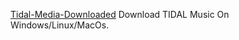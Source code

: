 
[Tidal-Media-Downloaded](https://github.com/yaronzz/Tidal-Media-Downloader/)
Download TIDAL Music On Windows/Linux/MacOs.
